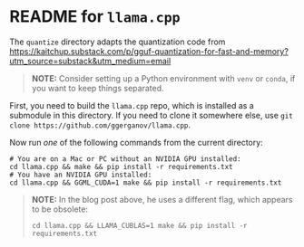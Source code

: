 # README for `llama.cpp`

The `quantize` directory adapts the quantization code from https://kaitchup.substack.com/p/gguf-quantization-for-fast-and-memory?utm_source=substack&utm_medium=email

> **NOTE:** Consider setting up a Python environment with `venv` or `conda`, if you want to keep things separated.

First, you need to build the `llama.cpp` repo, which is installed as a submodule in this directory. If you need to clone it somewhere else, use `git clone https://github.com/ggerganov/llama.cpp`.

Now run _one_ of the following commands from the current directory:

```shell
# You are on a Mac or PC without an NVIDIA GPU installed:
cd llama.cpp && make && pip install -r requirements.txt
# You have an NVIDIA GPU installed:
cd llama.cpp && GGML_CUDA=1 make && pip install -r requirements.txt
```

> **NOTE:** In the blog post above, he uses a different flag, which appears to be obsolete:
> 
> ```
> cd llama.cpp && LLAMA_CUBLAS=1 make && pip install -r requirements.txt
> ```
